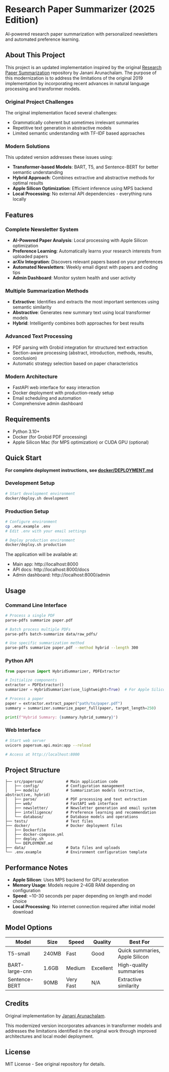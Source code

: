 # Research Paper Summarizer (2025 Edition)

AI-powered research paper summarization with personalized newsletters and automated preference learning.

## About This Project

This project is an updated implementation inspired by the original [Research Paper Summarization](https://github.com/jananiarunachalam/Research-Paper-Summarization) repository by Janani Arunachalam. The purpose of this modernization is to address the limitations of the original 2019 implementation by incorporating recent advances in natural language processing and transformer models.

### Original Project Challenges
The original implementation faced several challenges:
- Grammatically coherent but sometimes irrelevant summaries
- Repetitive text generation in abstractive models
- Limited semantic understanding with TF-IDF based approaches

### Modern Solutions
This updated version addresses these issues using:
- **Transformer-based Models**: BART, T5, and Sentence-BERT for better semantic understanding
- **Hybrid Approach**: Combines extractive and abstractive methods for optimal results
- **Apple Silicon Optimization**: Efficient inference using MPS backend
- **Local Processing**: No external API dependencies - everything runs locally

## Features

### Complete Newsletter System
- **AI-Powered Paper Analysis**: Local processing with Apple Silicon optimization
- **Preference Learning**: Automatically learns your research interests from uploaded papers
- **arXiv Integration**: Discovers relevant papers based on your preferences
- **Automated Newsletters**: Weekly email digest with papers and coding tips
- **Admin Dashboard**: Monitor system health and user activity

### Multiple Summarization Methods
- **Extractive**: Identifies and extracts the most important sentences using semantic similarity
- **Abstractive**: Generates new summary text using local transformer models
- **Hybrid**: Intelligently combines both approaches for best results

### Advanced Text Processing
- PDF parsing with Grobid integration for structured text extraction
- Section-aware processing (abstract, introduction, methods, results, conclusion)
- Automatic strategy selection based on paper characteristics

### Modern Architecture
- FastAPI web interface for easy interaction
- Docker deployment with production-ready setup
- Email scheduling and automation
- Comprehensive admin dashboard

## Requirements

- Python 3.10+
- Docker (for Grobid PDF processing)
- Apple Silicon Mac (for MPS optimization) or CUDA GPU (optional)

## Quick Start

**For complete deployment instructions, see [docker/DEPLOYMENT.md](docker/DEPLOYMENT.md)**

### Development Setup

```bash
# Start development environment
docker/deploy.sh development
```

### Production Setup

```bash
# Configure environment
cp .env.example .env
# Edit .env with your email settings

# Deploy production environment
docker/deploy.sh production
```

The application will be available at:
- Main app: http://localhost:8000
- API docs: http://localhost:8000/docs  
- Admin dashboard: http://localhost:8000/admin

## Usage

### Command Line Interface
```bash
# Process a single PDF
parse-pdfs summarize paper.pdf

# Batch process multiple PDFs
parse-pdfs batch-summarize data/raw_pdfs/

# Use specific summarization method
parse-pdfs summarize paper.pdf --method hybrid --length 300
```

### Python API
```python
from papersum import HybridSummarizer, PDFExtractor

# Initialize components
extractor = PDFExtractor()
summarizer = HybridSummarizer(use_lightweight=True)  # For Apple Silicon

# Process a paper
paper = extractor.extract_paper("path/to/paper.pdf")
summary = summarizer.summarize_paper_full(paper, target_length=250)

print(f"Hybrid Summary: {summary.hybrid_summary}")
```

### Web Interface
```bash
# Start web server
uvicorn papersum.api.main:app --reload

# Access at http://localhost:8000
```

## Project Structure

```
├── src/papersum/          # Main application code
│   ├── config/            # Configuration management
│   ├── models/            # Summarization models (extractive, abstractive, hybrid)
│   ├── parse/             # PDF processing and text extraction
│   ├── web/               # FastAPI web interface
│   ├── newsletter/        # Newsletter generation and email system
│   ├── intelligence/      # Preference learning and recommendation
│   └── database/          # Database models and operations
├── tests/                 # Test files
├── docker/                # Docker deployment files
│   ├── Dockerfile
│   ├── docker-compose.yml
│   ├── deploy.sh
│   └── DEPLOYMENT.md
├── data/                  # Data files and uploads
└── .env.example           # Environment configuration template
```

## Performance Notes

- **Apple Silicon**: Uses MPS backend for GPU acceleration
- **Memory Usage**: Models require 2-4GB RAM depending on configuration
- **Speed**: ~10-30 seconds per paper depending on length and model choice
- **Local Processing**: No internet connection required after initial model download

## Model Options

| Model | Size | Speed | Quality | Best For |
|-------|------|-------|---------|----------|
| T5-small | 240MB | Fast | Good | Quick summaries, Apple Silicon |
| BART-large-cnn | 1.6GB | Medium | Excellent | High-quality summaries |
| Sentence-BERT | 90MB | Very Fast | N/A | Extractive similarity |

## Credits

Original implementation by [Janani Arunachalam](https://github.com/jananiarunachalam/Research-Paper-Summarization).

This modernized version incorporates advances in transformer models and addresses the limitations identified in the original work through improved architectures and local model deployment.

## License

MIT License - See original repository for details.